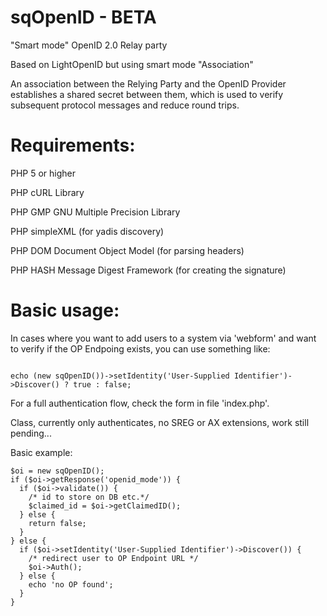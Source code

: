 sqOpenID - BETA
===============

"Smart mode" OpenID 2.0 Relay party

Based on LightOpenID but using smart mode "Association"

An association between the Relying Party and the OpenID Provider establishes a shared secret between them, which is used to verify subsequent protocol messages and reduce round trips.

Requirements:
============
PHP 5 or higher

PHP cURL Library

PHP GMP GNU Multiple Precision Library

PHP simpleXML (for yadis discovery)

PHP DOM Document Object Model (for parsing headers)

PHP HASH Message Digest Framework (for creating the signature)


Basic usage:
===========

In cases where you want to add users to a system via 'webform' and want to verify if the OP Endpoing exists, you can use something like:

<code>
echo (new sqOpenID())->setIdentity('User-Supplied Identifier')->Discover() ? true : false;
</code>

For a full authentication flow, check the form in file 'index.php'.

Class, currently only authenticates, no SREG or AX extensions, work still pending...

Basic example:

    $oi = new sqOpenID();
    if ($oi->getResponse('openid_mode')) {
      if ($oi->validate()) {
        /* id to store on DB etc.*/
        $claimed_id = $oi->getClaimedID();
      } else {
        return false;
      }
    } else {
      if ($oi->setIdentity('User-Supplied Identifier')->Discover()) {
        /* redirect user to OP Endpoint URL */
        $oi->Auth();
      } else {
        echo 'no OP found';
      }
    }